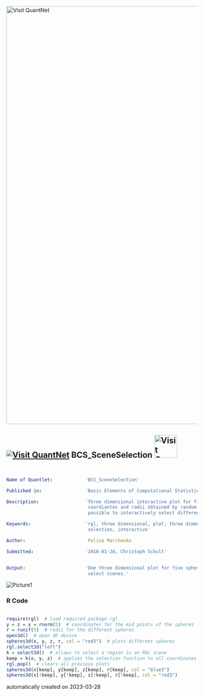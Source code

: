 [<img src="https://github.com/QuantLet/Styleguide-and-FAQ/blob/master/pictures/banner.png" width="1100" alt="Visit QuantNet">](http://quantlet.de/)

## [<img src="https://github.com/QuantLet/Styleguide-and-FAQ/blob/master/pictures/qloqo.png" alt="Visit QuantNet">](http://quantlet.de/) **BCS_SceneSelection** [<img src="https://github.com/QuantLet/Styleguide-and-FAQ/blob/master/pictures/QN2.png" width="60" alt="Visit QuantNet 2.0">](http://quantlet.de/)

```yaml


Name of Quantlet:            'BCS_SceneSelection'

Published in:                'Basic Elements of Computational Statistics'

Description:                 'Three dimensional interactive plot for five spheres with
                              coordiantes and radii obtained by random sampling. It is
                              possible to interactively select different scenes of the plot.'

Keywords:                    'rgl, three dimensional, plot, three dimensional plot, scene selection, 
                              selection, interactive'

Author:                       Polina Marchenko

Submitted:                   '2016-01-28, Christoph Schult'


Output:                      'One three dimensional plot for five spheres with the possibility to
                              select scenes.'

```

![Picture1](BCS_SceneSelection.png)

### R Code
```r

require(rgl)  # load required package rgl
y = z = x = rnorm(5)  # coordinates for the mid points of the spheres
r = runif(5)  # radii for the different spheres
open3d()  # open 3D device
spheres3d(x, y, z, r, col = "red3")  # plots different spheres
rgl.select3d("left")
k = select3d()  # allows to select a region in an RGL scene
keep = k(x, y, z)  # applies the selection function to all coordinates
rgl.pop()  # clears all previous plots
spheres3d(x[keep], y[keep], z[keep], r[keep], col = "blue3")
spheres3d(x[!keep], y[!keep], z[!keep], r[!keep], col = "red3")
```

automatically created on 2023-03-28